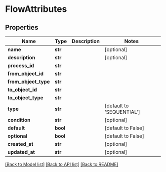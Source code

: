 # FlowAttributes

## Properties
Name | Type | Description | Notes
------------ | ------------- | ------------- | -------------
**name** | **str** |  | [optional] 
**description** | **str** |  | [optional] 
**process_id** | **str** |  | 
**from_object_id** | **str** |  | 
**from_object_type** | **str** |  | 
**to_object_id** | **str** |  | 
**to_object_type** | **str** |  | 
**type** | **str** |  | [default to 'SEQUENTIAL']
**condition** | **str** |  | [optional] 
**default** | **bool** |  | [default to False]
**optional** | **bool** |  | [default to False]
**created_at** | **str** |  | [optional] 
**updated_at** | **str** |  | [optional] 

[[Back to Model list]](../README.md#documentation-for-models) [[Back to API list]](../README.md#documentation-for-api-endpoints) [[Back to README]](../README.md)


